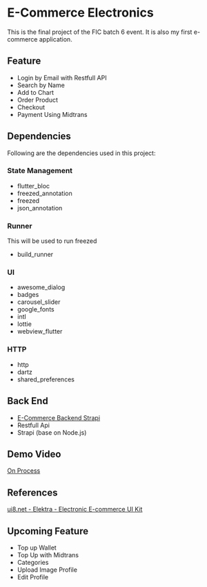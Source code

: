 # E-Commerce Electronics

This is the final project of the FIC batch 6 event. It is also my first e-commerce application.

## Feature

- Login by Email with Restfull API
- Search by Name
- Add to Chart
- Order Product
- Checkout
- Payment Using Midtrans

## Dependencies

Following are the dependencies used in this project:

### State Management

- flutter_bloc
- freezed_annotation
- freezed
- json_annotation

### Runner

This will be used to run freezed

- build_runner

### UI

- awesome_dialog
- badges
- carousel_slider
- google_fonts
- intl
- lottie
- webview_flutter

### HTTP

- http
- dartz
- shared_preferences

## Back End

- [E-Commerce Backend Strapi](https://github.com/Finfrenchs/e-commerce-be-strapi)
- Restfull Api
- Strapi (base on Node.js)

## Demo Video

[On Process](http://www/youtube.com)

## References

[ui8.net - Elektra - Electronic E-commerce UI Kit](https://ui8.net/kreativspace/products/elektra---electronic-e-commerce-ui-kit)

## Upcoming Feature

- Top up Wallet
- Top Up with Midtrans
- Categories
- Upload Image Profile
- Edit Profile
